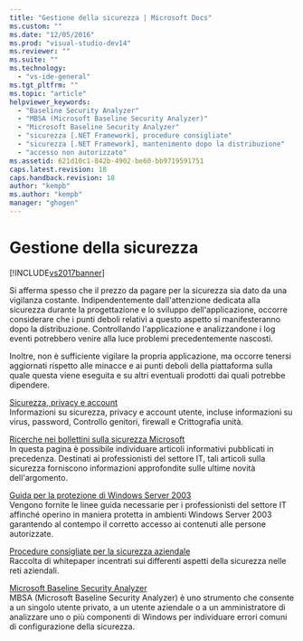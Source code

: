 ```yaml
---
title: "Gestione della sicurezza | Microsoft Docs"
ms.custom: ""
ms.date: "12/05/2016"
ms.prod: "visual-studio-dev14"
ms.reviewer: ""
ms.suite: ""
ms.technology: 
  - "vs-ide-general"
ms.tgt_pltfrm: ""
ms.topic: "article"
helpviewer_keywords: 
  - "Baseline Security Analyzer"
  - "MBSA (Microsoft Baseline Security Analyzer)"
  - "Microsoft Baseline Security Analyzer"
  - "sicurezza [.NET Framework], procedure consigliate"
  - "sicurezza [.NET Framework], mantenimento dopo la distribuzione"
  - "accesso non autorizzato"
ms.assetid: 621d10c1-842b-4902-be60-bb9719591751
caps.latest.revision: 18
caps.handback.revision: 18
author: "kempb"
ms.author: "kempb"
manager: "ghogen"
---
```

# Gestione della sicurezza
[!INCLUDE[vs2017banner](../code-quality/includes/vs2017banner.md)]

Si afferma spesso che il prezzo da pagare per la sicurezza sia dato da una vigilanza costante.  Indipendentemente dall'attenzione dedicata alla sicurezza durante la progettazione e lo sviluppo dell'applicazione, occorre considerare che i punti deboli relativi a questo aspetto si manifesteranno dopo la distribuzione.  Controllando l'applicazione e analizzandone i log eventi potrebbero venire alla luce problemi precedentemente nascosti.  
  
 Inoltre, non è sufficiente vigilare la propria applicazione, ma occorre tenersi aggiornati rispetto alle minacce e ai punti deboli della piattaforma sulla quale questa viene eseguita e su altri eventuali prodotti dai quali potrebbe dipendere.  
  
 [Sicurezza, privacy e account](http://go.microsoft.com/fwlink/?LinkId=72881)  
 Informazioni su sicurezza, privacy e account utente, incluse informazioni su virus, password, Controllo genitori, firewall e Crittografia unità.  
  
 [Ricerche nei bollettini sulla sicurezza Microsoft](http://go.microsoft.com/fwlink/?LinkId=110396)  
 In questa pagina è possibile individuare articoli informativi pubblicati in precedenza.  Destinati ai professionisti del settore IT, tali articoli sulla sicurezza forniscono informazioni approfondite sulle ultime novità dell'argomento.  
  
 [Guida per la protezione di Windows Server 2003](http://go.microsoft.com/fwlink/?LinkId=65300)  
 Vengono fornite le linee guida necessarie per i professionisti del settore IT affinché operino in maniera protetta in ambienti Windows Server 2003 garantendo al contempo il corretto accesso ai contenuti alle persone autorizzate.  
  
 [Procedure consigliate per la sicurezza aziendale](http://go.microsoft.com/fwlink/?LinkId=72879)  
 Raccolta di whitepaper incentrati sui differenti aspetti della sicurezza nelle reti aziendali.  
  
 [Microsoft Baseline Security Analyzer](http://go.microsoft.com/fwlink/?LinkId=9173)  
 MBSA \(Microsoft Baseline Security Analyzer\) è uno strumento che consente a un singolo utente privato, a un utente aziendale o a un amministratore di analizzare uno o più componenti di Windows per individuare errori comuni di configurazione della sicurezza.